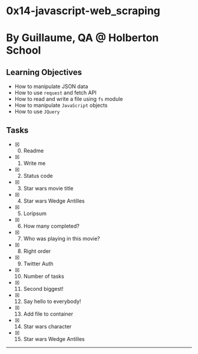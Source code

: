 # 0x14-javascript-web_scraping
# By Guillaume, QA @ Holberton School

## Learning Objectives
* How to manipulate JSON data
* How to use `request` and fetch API
* How to read and write a file using `fs` module
* How to manipulate `JavaScript` objects
* How to use `JQuery`

## Tasks
* [x] 0. Readme
* [x] 1. Write me
* [x] 2. Status code
* [x] 3. Star wars movie title
* [x] 4. Star wars Wedge Antilles
* [x] 5. Loripsum
* [x] 6. How many completed?
* [x] 7. Who was playing in this movie?
* [x] 8. Right order
* [x] 9. Twitter Auth
* [x] 10. Number of tasks
* [x] 11. Second biggest!
* [x] 12. Say hello to everybody!
* [x] 13. Add file to container
* [x] 14. Star wars character
* [x] 15. Star wars Wedge Antilles

        
---


